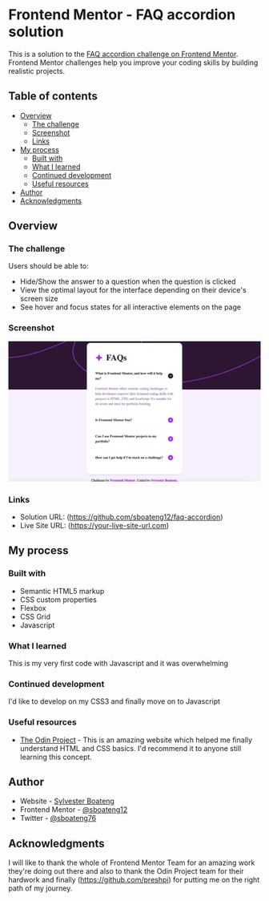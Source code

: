# Frontend Mentor - FAQ accordion solution

This is a solution to the [FAQ accordion challenge on Frontend Mentor](https://www.frontendmentor.io/challenges/faq-accordion-wyfFdeBwBz). Frontend Mentor challenges help you improve your coding skills by building realistic projects.

## Table of contents

- [Overview](#overview)
  - [The challenge](#the-challenge)
  - [Screenshot](#screenshot)
  - [Links](#links)
- [My process](#my-process)
  - [Built with](#built-with)
  - [What I learned](#what-i-learned)
  - [Continued development](#continued-development)
  - [Useful resources](#useful-resources)
- [Author](#author)
- [Acknowledgments](#acknowledgments)

## Overview

### The challenge

Users should be able to:

- Hide/Show the answer to a question when the question is clicked
- View the optimal layout for the interface depending on their device's screen size
- See hover and focus states for all interactive elements on the page

### Screenshot

![alt text](assets/images/Screenshot.png)

### Links

- Solution URL: (https://github.com/sboateng12/faq-accordion)
- Live Site URL: (https://your-live-site-url.com)

## My process

### Built with

- Semantic HTML5 markup
- CSS custom properties
- Flexbox
- CSS Grid
- Javascript

### What I learned

This is my very first code with Javascript and it was overwhelming

### Continued development

I'd like to develop on my CSS3 and finally move on to Javascript

### Useful resources

- [The Odin Project](https://www.theodinproject.com/) - This is an amazing website which helped me finally understand HTML and CSS basics. I'd recommend it to anyone still learning this concept.

## Author

- Website - [Sylvester Boateng](https://github.com/sboateng12)
- Frontend Mentor - [@sboateng12](https://www.frontendmentor.io/profile/sboateng12)
- Twitter - [@sboateng76](https://twitter.com/sboateng76)

## Acknowledgments

I will like to thank the whole of Frontend Mentor Team for an amazing work they're doing out there and also to thank the Odin Project team for their hardwork and finally (https://github.com/preshpi) for putting me on the right path of my journey.
